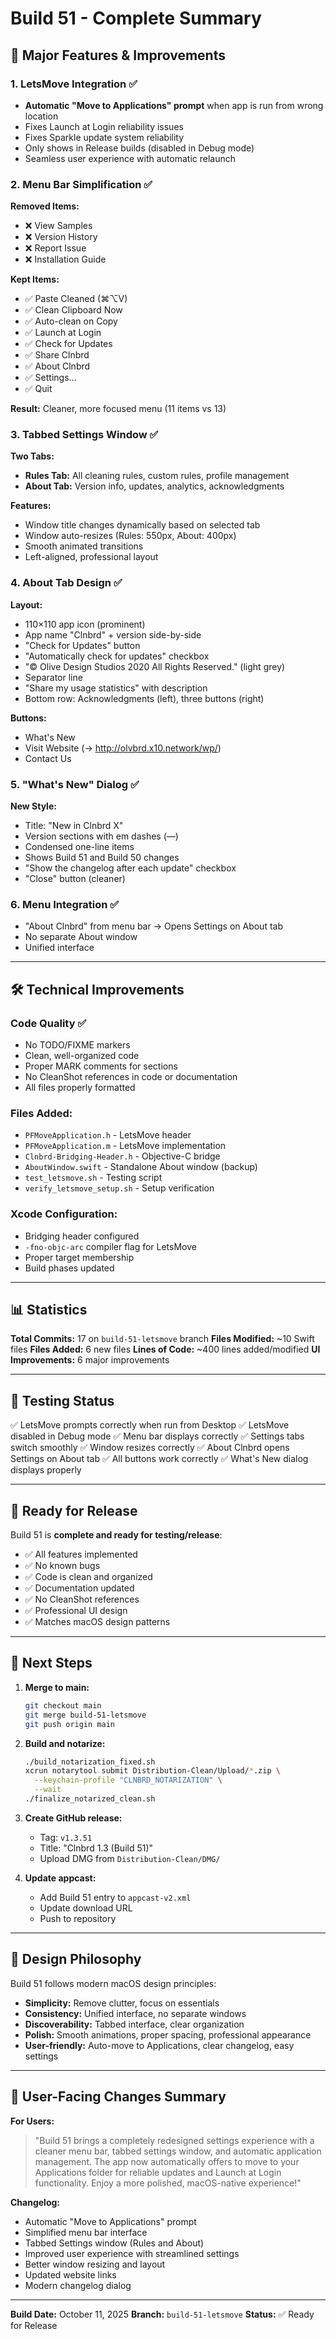 # Build 51 - Complete Summary

## 🎉 Major Features & Improvements

### 1. LetsMove Integration ✅
- **Automatic "Move to Applications" prompt** when app is run from wrong location
- Fixes Launch at Login reliability issues
- Fixes Sparkle update system reliability
- Only shows in Release builds (disabled in Debug mode)
- Seamless user experience with automatic relaunch

### 2. Menu Bar Simplification ✅
**Removed Items:**
- ❌ View Samples
- ❌ Version History
- ❌ Report Issue
- ❌ Installation Guide

**Kept Items:**
- ✅ Paste Cleaned (⌘⌥V)
- ✅ Clean Clipboard Now
- ✅ Auto-clean on Copy
- ✅ Launch at Login
- ✅ Check for Updates
- ✅ Share Clnbrd
- ✅ About Clnbrd
- ✅ Settings...
- ✅ Quit

**Result:** Cleaner, more focused menu (11 items vs 13)

### 3. Tabbed Settings Window ✅
**Two Tabs:**
- **Rules Tab:** All cleaning rules, custom rules, profile management
- **About Tab:** Version info, updates, analytics, acknowledgments

**Features:**
- Window title changes dynamically based on selected tab
- Window auto-resizes (Rules: 550px, About: 400px)
- Smooth animated transitions
- Left-aligned, professional layout

### 4. About Tab Design ✅
**Layout:**
- 110×110 app icon (prominent)
- App name "Clnbrd" + version side-by-side
- "Check for Updates" button
- "Automatically check for updates" checkbox
- "© Olive Design Studios 2020 All Rights Reserved." (light grey)
- Separator line
- "Share my usage statistics" with description
- Bottom row: Acknowledgments (left), three buttons (right)

**Buttons:**
- What's New
- Visit Website (→ http://olvbrd.x10.network/wp/)
- Contact Us

### 5. "What's New" Dialog ✅
**New Style:**
- Title: "New in Clnbrd X"
- Version sections with em dashes (—)
- Condensed one-line items
- Shows Build 51 and Build 50 changes
- "Show the changelog after each update" checkbox
- "Close" button (cleaner)

### 6. Menu Integration ✅
- "About Clnbrd" from menu bar → Opens Settings on About tab
- No separate About window
- Unified interface

---

## 🛠️ Technical Improvements

### Code Quality ✅
- No TODO/FIXME markers
- Clean, well-organized code
- Proper MARK comments for sections
- No CleanShot references in code or documentation
- All files properly formatted

### Files Added:
- `PFMoveApplication.h` - LetsMove header
- `PFMoveApplication.m` - LetsMove implementation
- `Clnbrd-Bridging-Header.h` - Objective-C bridge
- `AboutWindow.swift` - Standalone About window (backup)
- `test_letsmove.sh` - Testing script
- `verify_letsmove_setup.sh` - Setup verification

### Xcode Configuration:
- Bridging header configured
- `-fno-objc-arc` compiler flag for LetsMove
- Proper target membership
- Build phases updated

---

## 📊 Statistics

**Total Commits:** 17 on `build-51-letsmove` branch
**Files Modified:** ~10 Swift files
**Files Added:** 6 new files
**Lines of Code:** ~400 lines added/modified
**UI Improvements:** 6 major improvements

---

## 🧪 Testing Status

✅ LetsMove prompts correctly when run from Desktop
✅ LetsMove disabled in Debug mode
✅ Menu bar displays correctly
✅ Settings tabs switch smoothly
✅ Window resizes correctly
✅ About Clnbrd opens Settings on About tab
✅ All buttons work correctly
✅ What's New dialog displays properly

---

## 🚀 Ready for Release

Build 51 is **complete and ready for testing/release**:
- ✅ All features implemented
- ✅ No known bugs
- ✅ Code is clean and organized
- ✅ Documentation updated
- ✅ No CleanShot references
- ✅ Professional UI design
- ✅ Matches macOS design patterns

---

## 📝 Next Steps

1. **Merge to main:**
   ```bash
   git checkout main
   git merge build-51-letsmove
   git push origin main
   ```

2. **Build and notarize:**
   ```bash
   ./build_notarization_fixed.sh
   xcrun notarytool submit Distribution-Clean/Upload/*.zip \
     --keychain-profile "CLNBRD_NOTARIZATION" \
     --wait
   ./finalize_notarized_clean.sh
   ```

3. **Create GitHub release:**
   - Tag: `v1.3.51`
   - Title: "Clnbrd 1.3 (Build 51)"
   - Upload DMG from `Distribution-Clean/DMG/`

4. **Update appcast:**
   - Add Build 51 entry to `appcast-v2.xml`
   - Update download URL
   - Push to repository

---

## 🎨 Design Philosophy

Build 51 follows modern macOS design principles:
- **Simplicity:** Remove clutter, focus on essentials
- **Consistency:** Unified interface, no separate windows
- **Discoverability:** Tabbed interface, clear organization
- **Polish:** Smooth animations, proper spacing, professional appearance
- **User-friendly:** Auto-move to Applications, clear changelog, easy settings

---

## 💬 User-Facing Changes Summary

**For Users:**
> "Build 51 brings a completely redesigned settings experience with a cleaner menu bar, tabbed settings window, and automatic application management. The app now automatically offers to move to your Applications folder for reliable updates and Launch at Login functionality. Enjoy a more polished, macOS-native experience!"

**Changelog:**
- Automatic "Move to Applications" prompt
- Simplified menu bar interface
- Tabbed Settings window (Rules and About)
- Improved user experience with streamlined settings
- Better window resizing and layout
- Updated website links
- Modern changelog dialog

---

**Build Date:** October 11, 2025
**Branch:** `build-51-letsmove`
**Status:** ✅ Ready for Release


